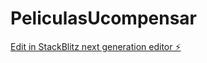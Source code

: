 # PeliculasUcompensar

[Edit in StackBlitz next generation editor ⚡️](https://stackblitz.com/~/github.com/ChristianMoraLopez/PeliculasUcompensar)